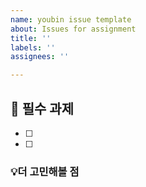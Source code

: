 ```yaml
---
name: youbin issue template
about: Issues for assignment
title: ''
labels: ''
assignees: ''

---
```


## 📌 필수 과제
- [ ]
- [ ]

### 💡더 고민해볼 점
